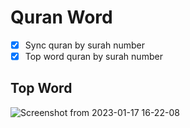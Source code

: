 # Quran Word

- [x] Sync quran by surah number
- [x] Top word quran by surah number

## Top Word

![Screenshot from 2023-01-17 16-22-08](https://user-images.githubusercontent.com/31564611/212859317-41ff716f-77ef-4b07-85fa-bb26bb4e5448.png)
